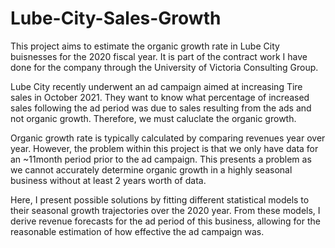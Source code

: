 # Lube-City-Sales-Growth

This project aims to estimate the organic growth rate in Lube City buisnesses for the 2020 fiscal year. It is part of the contract work I have done for the company through the University of Victoria Consulting Group. 

Lube City recently underwent an ad campaign aimed at increasing Tire sales in October 2021. They want to know what percentage of increased sales following the ad period was due to sales resulting from the ads and not organic growth. Therefore, we must caluclate the organic growth.

Organic growth rate is typically calculated by comparing revenues year over year. However, the problem within this project is that we only have data for an ~11month period prior to the ad campaign. This presents a problem as we cannot accurately determine organic growth in a highly seasonal business without at least 2 years worth of data.

Here, I present possible solutions by fitting different statistical models to their seasonal growth trajectories over the 2020 year. From these models, I derive revenue forecasts for the ad period of this business, allowing for the reasonable estimation of how effective the ad campaign was. 

